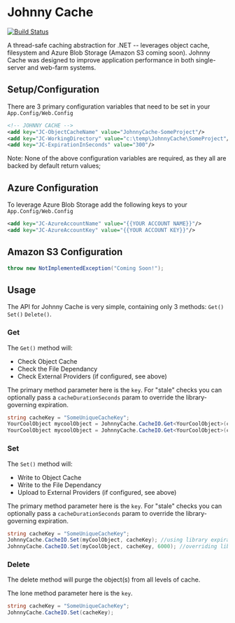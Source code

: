 # Johnny Cache
[![Build Status](https://travis-ci.org/pimbrouwers/johnny-cache.svg?branch=master)](https://travis-ci.org/pimbrouwers/johnny-cache/)

A thread-safe caching abstraction for .NET -- leverages object cache, filesystem and Azure Blob Storage (Amazon S3 coming soon). Johnny Cache was designed to improve application performance in both single-server and web-farm systems.

## Setup/Configuration
There are 3 primary configuration variables that need to be set in your ``App.Config/Web.Config``
```xml
<!-- JOHNNY CACHE -->
<add key="JC-ObjectCacheName" value="JohnnyCache-SomeProject"/>
<add key="JC-WorkingDirectory" value="c:\temp\JohnnyCache\SomeProject"/>
<add key="JC-ExpirationInSeconds" value="300"/>
```
Note: None of the above configuration variables are required, as they all are backed by default return values;

## Azure Configuration
To leverage Azure Blob Storage add the following keys to your ``App.Config/Web.Config``
```xml
<add key="JC-AzureAccountName" value="{{YOUR ACCOUNT NAME}}"/>
<add key="JC-AzureAccountKey" value="{{YOUR ACCOUNT KEY}}"/>
```

## Amazon S3 Configuration
```c#
throw new NotImplementedException("Coming Soon!");
```

## Usage
The API for Johnny Cache is very simple, containing only 3 methods: ``Get()`` ``Set()`` ``Delete()``.
### Get
The ``Get()`` method will:
- Check Object Cache
- Check the File Dependancy
- Check External Providers (if configured, see above)

The primary method parameter here is the ``key``. For "stale" checks you can optionally pass a ``cacheDurationSeconds`` param to override the library-governing expiration.
```c#
string cacheKey = "SomeUniqueCacheKey";
YourCoolObject mycoolObject = JohnnyCache.CacheIO.Get<YourCoolObject>(cacheKey) as YourCoolObject; //using library expiration
YourCoolObject mycoolObject = JohnnyCache.CacheIO.Get<YourCoolObject>(cacheKey, 6000) as YourCoolObject; //overriding library expiration
```
### Set
The ``Set()`` method will:
- Write to Object Cache
- Write to the File Dependancy
- Upload to External Providers (if configured, see above)

The primary method parameter here is the ``key``. For "stale" checks you can optionally pass a ``cacheDurationSeconds`` param to override the library-governing expiration.
```c#
string cacheKey = "SomeUniqueCacheKey";
JohnnyCache.CacheIO.Set(myCoolObject, cacheKey); //using library expiration
JohnnyCache.CacheIO.Set(myCoolObject, cacheKey, 6000); //overriding library expiration
```
### Delete
The delete method will purge the object(s) from all levels of cache. 

The lone method parameter here is the ``key``.
```c#
string cacheKey = "SomeUniqueCacheKey";
JohnnyCache.CacheIO.Set(cacheKey);
```
